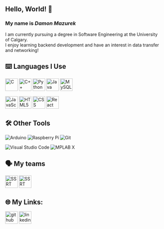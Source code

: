 ## Hello, World! 👋
### My name is ***Damon Mazurek***

I am currently pursuing a degree in Software Engineering at the University of Calgary. <br />
I enjoy learning backend development and have an interest in data transfer and networking! <br />

## ⌨️ Languages I Use
[<img src='https://img.shields.io/badge/c-%2300599C.svg?style=for-the-badge&logo=c&logoColor=white' alt='C' height='40'>](https://en.cppreference.com/w/c)
[<img src='https://img.shields.io/badge/c++-%2300599C.svg?style=for-the-badge&logo=c%2B%2B&logoColor=white' alt='C++' height='40'>](https://en.cppreference.com/w/)
[<img src='https://img.shields.io/badge/python-3670A0?style=for-the-badge&logo=python&logoColor=white' alt='Python' height='40'>](https://www.python.org/)
[<img src='https://img.shields.io/badge/Java-ED8B00?style=for-the-badge&logo=java&logoColor=white' alt='Java' height='40'>](https://docs.oracle.com/en/java/)
[<img src='https://img.shields.io/badge/MySQL-005C84?style=for-the-badge&logo=mysql&logoColor=white' alt='MySQL' height='40'>](https://dev.mysql.com/doc/)

[<img src='https://img.shields.io/badge/JavaScript-323330?style=for-the-badge&logo=javascript&logoColor=F7DF1' alt='JavaScript' height='40'>](https://www.javascript.com/)
[<img src='https://img.shields.io/badge/HTML5-E34F26?style=for-the-badge&logo=html5&logoColor=white' alt='HTML5' height='40'>](https://html5.org/)
[<img src='https://img.shields.io/badge/CSS-239120?&style=for-the-badge&logo=css3&logoColor=white' alt='CSS' height='40'>](https://www.w3.org/Style/CSS/Overview.en.html)
[<img src='https://img.shields.io/badge/React-20232A?style=for-the-badge&logo=react&logoColor=61DAFB' alt='React' height='40'>](https://react.dev/)


## 🛠️ Other Tools
![Arduino](https://img.shields.io/badge/-Arduino-00979D?style=for-the-badge&logo=Arduino&logoColor=white)
![Raspberry Pi](https://img.shields.io/badge/Raspberry%20Pi-A22846?style=for-the-badge&logo=Raspberry%20Pi&logoColor=white)
![Git](https://img.shields.io/badge/git-%23F05033.svg?style=for-the-badge&logo=git&logoColor=white)

![Visual Studio Code](https://img.shields.io/badge/Visual%20Studio%20Code-0078d7.svg?style=for-the-badge&logo=visual-studio-code&logoColor=white)
![MPLAB X](https://img.shields.io/badge/MPLAB%20X-grey.svg?style=for-the-badge&logo=microchip&logoColor=white)


## 🗣️ My teams
[<img src='https://essucalgary.com/images/teams/ssrt/ssrt.png' alt='SSRT' height='40'>](https://ucalgaryrover.weebly.com/)
[<img src='https://avatars.githubusercontent.com/u/26998356?s=64&v=4' alt='SSRT' height='40'>](https://zooengg.ca/)

## 🌐 My Links:
[<img src='https://img.shields.io/badge/GitHub-100000?style=for-the-badge&logo=github&logoColor=white' alt='github' height='40'>](https://github.com/damonmaz)
[<img src='https://img.shields.io/badge/LinkedIn-0077B5?style=for-the-badge&logo=linkedin&logoColor=white' alt='linkedin' height='40'>](https://ca.linkedin.com/in/damonmazurek)



<!--
damonmaz/damonmaz is a ✨ special ✨ repository because its `README.md` (this file) appears on your GitHub profile.
You can click the Preview link to take a look at your changes.
Here are some ideas to get you started:

- 🔭 I’m currently working on ...
- 🌱 I’m currently learning ...
- 👯 I’m looking to collaborate on ...
- 🤔 I’m looking for help with ...
- 💬 Ask me about ...
- 📫 How to reach me: ...
- 😄 Pronouns: ...
- ⚡ Fun fact: ...
-->
